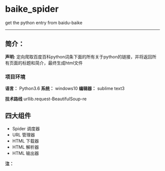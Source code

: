 # baike_spider
get the python entry from baidu-baike

***

## 简介：
**声明:** 定向爬取百度百科python词条下面的所有关于python的链接，并将返回所有页面的标题和简介，最终生成html文件

### 项目环境
**语言：** Python3.6
**系统：** windows10
**编辑器：**  sublime text3

**技术路线**   urllib.request-BeautifulSoup-re

## 四大组件
+ Spider 调度器
+ URL 管理器
+ HTML 下载器
+ HTML 解析器
+ HTML 输出器


**注：** 

